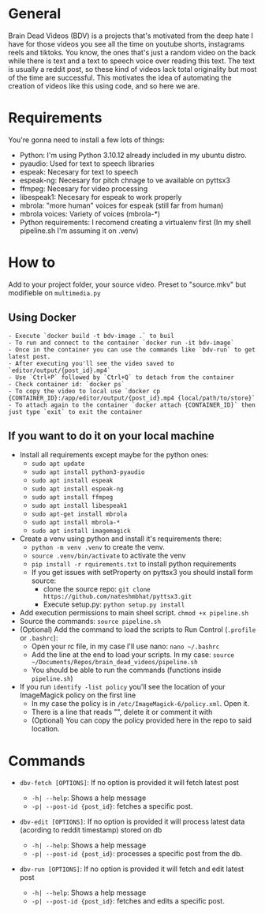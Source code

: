 # General
Brain Dead Videos (BDV) is a projects that's motivated from the deep hate I have for those videos you see all the time on youtube shorts, instagrams reels and tiktoks.
You know, the ones that's just a random video on the back while there is text and a text to speech voice over reading this text.
The text is usually a reddit post, so these kind of videos lack total originality but most of the time are successful.
This motivates the idea of automating the creation of videos like this using code, and so here we are.

# Requirements
You're gonna need to install a few lots of things:
- Python: I'm using Python 3.10.12 already included in my ubuntu distro.
- pyaudio: Used for text to speech libraries
- espeak: Necesary for text to speech
- espeak-ng: Necesary for pitch chnage to ve available on pyttsx3
- ffmpeg: Necesary for video processing
- libespeak1: Necesary for espeak to work properly
- mbrola: "more human" voices for espeak (still far from human)
- mbrola voices: Variety of voices (mbrola-*)
- Python requirements: I recomend creating a virtualenv first (In my shell pipeline.sh I'm assuming it on .venv)

# How to
Add to your project folder, your source video. Preset to "source.mkv" but modifieble on `multimedia.py`
## Using Docker
    - Execute `docker build -t bdv-image .` to buil
    - To run and connect to the container `docker run -it bdv-image`
    - Once in the container you can use the commands like `bdv-run` to get latest post.
    - After executing you'll see the video saved to `editor/output/{post_id}.mp4`
    - Use `Ctrl+P` followed by `Ctrl+Q` to detach from the container
    - Check container id: `docker ps`
    - To copy the video to local use `docker cp {CONTAINER_ID}:/app/editor/output/{post_id}.mp4 {local/path/to/store}`
    - To attach again to the container `docker attach {CONTAINER_ID}` then just type `exit` to exit the container
## If you want to do it on your local machine
- Install all requirements except maybe for the python ones:
    - `sudo apt update`
    - `sudo apt install python3-pyaudio`
    - `sudo apt install espeak`
    - `sudo apt install espeak-ng`
    - `sudo apt install ffmpeg`
    - `sudo apt install libespeak1`
    - `sudo apt-get install mbrola`
    - `sudo apt install mbrola-*`
    - `sudo apt install imagemagick`
- Create a venv using python and install it's requirements there:
    - `python -m venv .venv` to create the venv.
    - `source .venv/bin/activate` to activate the venv
    - `pip install -r rquirements.txt` to install python requirements
    - If you get issues with setProperty on pyttsx3 you should install form source:
        - clone the source repo: `git clone https://github.com/nateshmbhat/pyttsx3.git`
        - Execute setup.py: `python setup.py install`
- Add execution permissions to main sheel script. `chmod +x pipeline.sh`
- Source the commands: `source pipeline.sh`
- (Optional) Add the command to load the scripts to Run Control (`.profile` or `.bashrc`):
    - Open your rc file, in my case I'll use nano: `nano ~/.bashrc`
    - Add the line at the end to load your scripts. In my case: `source ~/Documents/Repos/brain_dead_videos/pipeline.sh`
    - You should be able to run the commands (functions inside `pipeline.sh`)
- If you run `identify -list policy` you'll see the location of your ImageMagick policy on the first line
    - In my case the policy is in `/etc/ImageMagick-6/policy.xml`. Open it.
    - There is a line that reads "<policy domain="path" rights="none" pattern="@*" />", delete it or comment it with <!-- line -->
    - (Optional) You can copy the policy provided here in the repo to said location.

# Commands
- `dbv-fetch [OPTIONS]`:
If no option is provided it will fetch latest post
    - `-h| --help`: Shows a help message
    - `-p| --post-id {post_id}`: fetches a specific post.

- `dbv-edit [OPTIONS]`:
If no option is provided it will process latest data (acording to reddit timestamp) stored on db
    - `-h| --help`: Shows a help message
    - `-p| --post-id {post_id}`: processes a specific post from the db.

- `dbv-run [OPTIONS]`:
If no option is provided it will fetch and edit latest post
    - `-h| --help`: Shows a help message
    - `-p| --post-id {post_id}`: fetches and edits a specific post.
